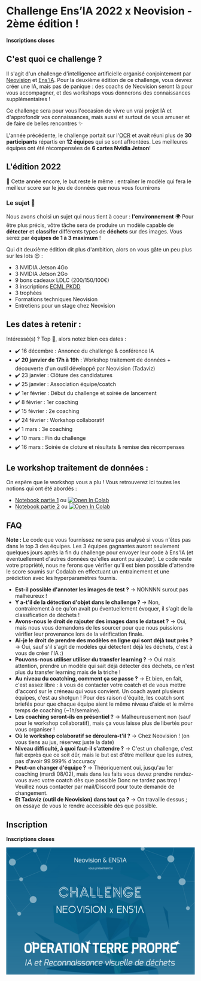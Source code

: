 # Challenge Ens’IA 2022 x Neovision - 2ème édition !

**Inscriptions closes**

## C'est quoi ce challenge ?

Il s'agit d'un challenge d'intelligence artificielle organisé conjointement par [Neovision](https://neovision.fr) et [Ens'IA](https://github.com/YannSia/tutorials). Pour la deuxième édition de ce challenge, vous devrez créer une IA, mais pas de panique : des coachs de Neovision seront là pour vous accompagner, et des workshops vous donnerons des connaissances supplémentaires !

Ce challenge sera pour vous l'occasion de vivre un vrai projet IA et d'approfondir vos connaissances, mais aussi et surtout de vous amuser et de faire de belles rencontres ✨

L'année précédente, le challenge portait sur l'[OCR](https://en.wikipedia.org/wiki/Optical_character_recognition) et avait réuni plus de **30 participants** répartis en **12 équipes** qui se sont affrontées. Les meilleures équipes ont été récompensées de **6 cartes Nvidia Jetson**!

## L'édition 2022

🎯 Cette année encore, le but reste le même : entraîner le modèle qui fera le meilleur score sur le jeu de données que nous vous fournirons

### Le sujet 🤩

Nous avons choisi un sujet qui nous tient à coeur : **l'environnement** 🌍
Pour être plus précis, vôtre tâche sera de produire un modèle capable de **détecter** et **classifer** différents types de **déchets** sur des images.
Vous serez par **équipes de 1 à 3 maximum** !

Qui dit deuxième édition dit plus d'ambition, alors on vous gâte un peu plus sur les lots 😍 :

- 3 NVIDIA Jetson 4Go
- 3 NVIDIA Jetson 2Go
- 9 bons cadeaux LDLC (200/150/100€)
- 3 inscriptions [ECML PKDD](https://ecmlpkdd.org)
- 3 trophées
- Formations techniques Neovision
- Entretiens pour un stage chez Neovision

## Les dates à retenir :

Intéressé(s) ? Top 💯, alors notez bien ces dates :

- ✔️ 16 décembre : Annonce du challenge & conférence IA
- ✔️ **20 janvier de 17h à 19h** : Workshop traitement de données + découverte d'un outil développé par Neovision (Tadaviz)
- ✔️ 23 janvier : Clôture des candidatures
- ✔️ 25 janvier : Association équipe/coatch
- ✔️ 1er février : Début du challenge et soirée de lancement
- ✔️ 8 février : 1er coaching
- ✔️ 15 février : 2e coaching
- ✔️ 24 février : Workshop collaboratif
- ✔️ 1 mars : 3e coaching
- ✔️ 10 mars : Fin du challenge
- ✔️ 16 mars : Soirée de cloture et résultats & remise des récompenses

## Le workshop traitement de données :

On espère que le workshop vous a plu ! Vous retrouverez ici toutes les notions qui ont été abordés :

- [Notebook partie 1](https://github.com/YannSia/challenge-2022/blob/master/workshop-data/Workshop_Challenge_ENS'IA_x_Neovision.ipynb) ou [![Open In Colab](https://colab.research.google.com/assets/colab-badge.svg)](https://colab.research.google.com/github/yannsia/challenge-2022/blob/master/workshop-data/Workshop_Challenge_ENS'IA_x_Neovision.ipynb)
- [Notebook partie 2](https://github.com/YannSia/challenge-2022/blob/master/workshop-data/data_preprocessing_using_keras.ipynb) ou [![Open In Colab](https://colab.research.google.com/assets/colab-badge.svg)](https://colab.research.google.com/github/yannsia/challenge-2022/blob/master/workshop-data/data_preprocessing_using_keras.ipynb)

## FAQ

**Note :** Le code que vous fournissez ne sera pas analysé si vous n'êtes pas dans le top 3 des équipes. Les 3 équipes gagnantes auront seulement quelques jours après la fin du challenge pour envoyer leur code à Ens'IA (et éventuellement d'autres données qu'elles auront pu ajouter). Le code reste votre propriété, nous ne ferons que vérifier qu'il est bien possible d'attendre le score soumis sur Codalab en effectuant un entrainement et une prédiction avec les hyperparamètres fournis.

- **Est-il possible d'annoter les images de test ?** -> NONNNN surout pas malheureux !
- **Y a-t'il de la détection d'objet dans le challenge ?** -> Non, contrairement à ce qu'on avait pu éventuellement évoquer, il s'agit de la classification de déchets !
- **Avons-nous le droit de rajouter des images dans le dataset ?** -> Oui, mais nous vous demandons de les sourcer pour que nous puissions vérifier leur provenance lors de la vérification finale.
- **Ai-je le droit de prendre des modèles en ligne qui sont déjà tout près ?** -> Oui, sauf s'il s'agit de modèles qui détectent déjà les déchets, c'est à vous de créer l'IA :)
- **Pouvons-nous utiliser utiliser du transfer learning ?** -> Oui mais attention, prendre un modèle qui sait déjà détecter des déchets, ce n'est plus du transfer learning mais de la triche !
- **Au niveau du coatching, comment ça se passe ?** -> Et bien, en fait, c'est assez libre : à vous de contacter votre coatch et de vous mettre d'accord sur le créneau qui vous convient. Un coach ayant plusieurs équipes, c'est au shotgun ! Pour des raison d'équité, les coatch sont briefés pour que chaque équipe aient le même niveau d'aide et le même temps de coaching (~1h/semaine).
- **Les coaching seront-ils en présentiel ?** -> Malheureusement non (sauf pour le workshop collaboratif), mais ça vous laisse plus de libertés pour vous organiser !
- **Où le workshop colaboratif se déroulera-t'il ?** -> Chez Neovision ! (on vous tiens au jus, réservez juste la date)
- **Niveau difficulté, à quoi faut-il s'attendre ?** -> C'est un challenge, c'est fait exprès que ce soit dûr, mais le but est d'être meilleur que les autres, pas d'avoir 99.999% d'accuracy
- **Peut-on changer d'équipe ?** -> Théoriquement oui, jusqu'au 1er coaching (mardi 08/02), mais dans les faits vous devez prendre rendez-vous avec votre coatch dès que possible Donc ne tardez pas trop ! Veuillez nous contacter par mail/Discord pour toute demande de changement.
- **Et Tadaviz (outil de Neovision) dans tout ça ?** -> On travaille dessus ; on essaye de vous le rendre accessible dès que possible.

## Inscription

**Inscriptions closes**

![](affiche-fb.png)
